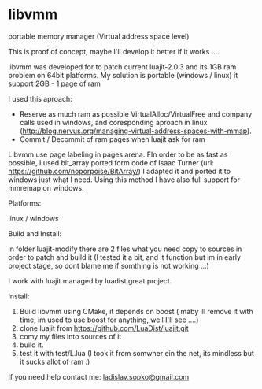 # libvmm
portable memory manager (Virtual address space level)

This is proof of concept, maybe I'll develop it better if it works ....

libvmm was developed for to patch current luajit-2.0.3 and its 1GB ram problem on 64bit platforms.
My solution is portable (windows / linux) it support 2GB - 1 page of ram

I used this aproach:

- Reserve as much ram as possible VirtualAlloc/VirtualFree and company calls used in windows, and coresponding aproach in linux (http://blog.nervus.org/managing-virtual-address-spaces-with-mmap). 
- Commit / Decommit of ram pages when luajit ask for ram

Libvmm use page labeling in pages arena. FIn order to be as fast as possible, I used bit_array ported form code of Isaac Turner (url: https://github.com/noporpoise/BitArray/) I adapted it and ported it to windows just what I need. 
Using this method I have also full support for mmremap on windows.

Platforms: 

linux / windows

Build and Install:

in folder luajit-modify there are 2 files what you need copy to sources 
in order to patch and build it (I tested it a bit, and it function 
but im in early project stage, so dont blame me if somthing is not working ...)

I work with luajit managed by luadist great project.

Install:
 
1. Build libvmm using CMake, it depends on boost ( maby ill remove it with time, 
   im used to use boost for anything, well I'll see ....)
2. clone luajit from https://github.com/LuaDist/luajit.git
3. comy my files into sources of it
4. build it.
5. test it with test/L.lua (I took it from somwher ein the net, its mindless but it sucks allot of ram :)

If you need help contact me: ladislav.sopko@gmail.com


